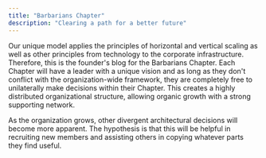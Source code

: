 ```yaml
---
title: "Barbarians Chapter"
description: "Clearing a path for a better future"
---
```


Our unique model applies the principles of horizontal and vertical scaling as well as other principles from technology to the corporate infrastructure. Therefore, this is the founder's blog for the Barbarians Chapter. Each Chapter will have a leader with a unique vision and as long as they don't conflict with the organization-wide framework, they are completely free to unilaterally make decisions within their Chapter. This creates a highly distributed organizational structure, allowing organic growth with a strong supporting network.

As the organization grows, other divergent architectural decisions will become more apparent. The hypothesis is that this will be helpful in recruiting new members and assisting others in copying whatever parts they find useful.






